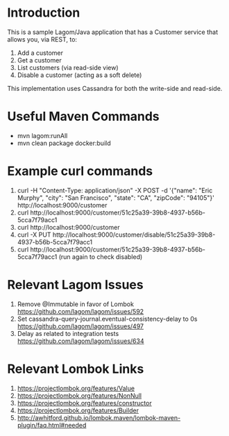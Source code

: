 # Introduction

This is a sample Lagom/Java application that has a Customer service that allows you, via REST, to:

1. Add a customer
2. Get a customer
3. List customers (via read-side view)
4. Disable a customer (acting as a soft delete)

This implementation uses Cassandra for both the write-side and read-side.

# Useful Maven Commands

* mvn lagom:runAll
* mvn clean package docker:build

# Example curl commands

1. curl -H "Content-Type: application/json" -X POST -d '{"name": "Eric Murphy", "city": "San Francisco", "state": "CA", "zipCode": "94105"}' http://localhost:9000/customer
2. curl http://localhost:9000/customer/51c25a39-39b8-4937-b56b-5cca7f79acc1
3. curl http://localhost:9000/customer
4. curl -X PUT http://localhost:9000/customer/disable/51c25a39-39b8-4937-b56b-5cca7f79acc1
5. curl http://localhost:9000/customer/51c25a39-39b8-4937-b56b-5cca7f79acc1 (run again to check disabled)

# Relevant Lagom Issues

1. Remove @Immutable in favor of Lombok
https://github.com/lagom/lagom/issues/592
2. Set cassandra-query-journal.eventual-consistency-delay to 0s
 https://github.com/lagom/lagom/issues/497
3. Delay as related to integration tests
https://github.com/lagom/lagom/issues/634
 
# Relevant Lombok Links

1. https://projectlombok.org/features/Value
2. https://projectlombok.org/features/NonNull
3. https://projectlombok.org/features/constructor
4. https://projectlombok.org/features/Builder
5. http://awhitford.github.io/lombok.maven/lombok-maven-plugin/faq.html#needed